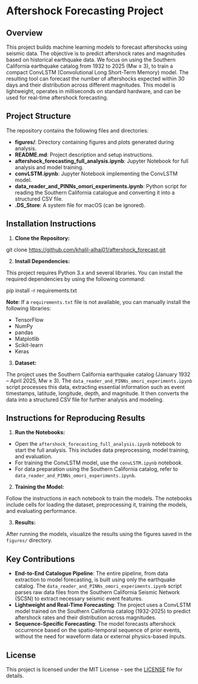 # Aftershock Forecasting Project

## Overview

This project builds machine learning models to forecast aftershocks using seismic data. The objective is to predict aftershock rates and magnitudes based on historical earthquake data. We focus on using the Southern California earthquake catalog from 1932 to 2025 (Mw ≥ 3), to train a compact ConvLSTM (Convolutional Long Short-Term Memory) model. The resulting tool can forecast the number of aftershocks expected within 30 days and their distribution across different magnitudes. This model is lightweight, operates in milliseconds on standard hardware, and can be used for real-time aftershock forecasting.

## Project Structure

The repository contains the following files and directories:

- **figures/**: Directory containing figures and plots generated during analysis.
- **README.md**: Project description and setup instructions.
- **aftershock_forecasting_full_analysis.ipynb**: Jupyter Notebook for full analysis and model training.
- **convLSTM.ipynb**: Jupyter Notebook implementing the ConvLSTM model.
- **data_reader_and_PINNs_omori_experiments.ipynb**: Python script for reading the Southern California catalogue and converting it into a structured CSV file.
- **.DS_Store**: A system file for macOS (can be ignored).

## Installation Instructions

1. **Clone the Repository:**

git clone https://github.com/khalil-alhaj01/aftershock_forecast.git


2. **Install Dependencies:**

This project requires Python 3.x and several libraries. You can install the required dependencies by using the following command:

pip install -r requirements.txt

**Note**: If a `requirements.txt` file is not available, you can manually install the following libraries:

- TensorFlow
- NumPy
- pandas
- Matplotlib
- Scikit-learn
- Keras

3. **Dataset:**

The project uses the Southern California earthquake catalog (January 1932 – April 2025, Mw ≥ 3). The `data_reader_and_PINNs_omori_experiments.ipynb` script processes this data, extracting essential information such as event timestamps, latitude, longitude, depth, and magnitude. It then converts the data into a structured CSV file for further analysis and modeling.

## Instructions for Reproducing Results

1. **Run the Notebooks:**

- Open the `aftershock_forecasting_full_analysis.ipynb` notebook to start the full analysis. This includes data preprocessing, model training, and evaluation.
- For training the ConvLSTM model, use the `convLSTM.ipynb` notebook.
- For data preparation using the Southern California catalog, refer to `data_reader_and_PINNs_omori_experiments.ipynb`.

2. **Training the Model:**

Follow the instructions in each notebook to train the models. The notebooks include cells for loading the dataset, preprocessing it, training the models, and evaluating performance.

3. **Results:**

After running the models, visualize the results using the figures saved in the `figures/` directory.

## Key Contributions

- **End-to-End Catalogue Pipeline**: The entire pipeline, from data extraction to model forecasting, is built using only the earthquake catalog. The `data_reader_and_PINNs_omori_experiments.ipynb` script parses raw data files from the Southern California Seismic Network (SCSN) to extract necessary seismic event features.
- **Lightweight and Real-Time Forecasting**: The project uses a ConvLSTM model trained on the Southern California catalog (1932-2025) to predict aftershock rates and their distribution across magnitudes.
- **Sequence-Specific Forecasting**: The model forecasts aftershock occurrence based on the spatio-temporal sequence of prior events, without the need for waveform data or external physics-based inputs.

## License

This project is licensed under the MIT License - see the [LICENSE](LICENSE) file for details.

